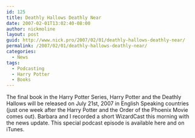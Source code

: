 ```yaml
---
id: 125
title: Deathly Hallows Deathly Near
date: 2007-02-01T13:02:40-08:00
author: nickmoline
layout: post
guid: http://www.nick.pro/2007/02/01/deathly-hallows-deathly-near/
permalink: /2007/02/01/deathly-hallows-deathly-near/
categories:
  - News
tags:
  - Podcasting
  - Harry Potter
  - Books
---
```

The final book in the Harry Potter Series, Harry Potter and the Deathly Hallows will be released on July 21st, 2007 in English Speaking countries (just one week after the Harry Potter and the Order of the Phoenix Movie comes out). Barbara and I recorded a short WizardCast this morning with the news update. This special podcast episode is available here and on iTunes.